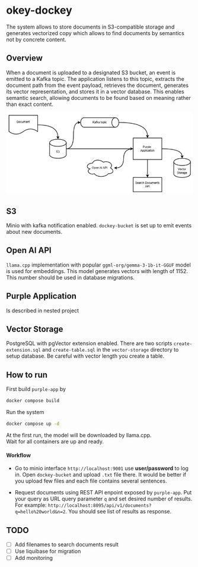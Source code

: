 # okey-dockey

The system allows to store documents in S3-compatible storage and generates vectorized copy which allows to find documents by semantics not by concrete content.

## Overview
When a document is uploaded to a designated S3 bucket, an event is emitted to a Kafka topic. The application listens to this topic, extracts the document path from the event payload, retrieves the document, generates its vector representation, and stores it in a vector database. This enables semantic search, allowing documents to be found based on meaning rather than exact content.

![architecture](./docs/architecture.png)

## S3
Minio with kafka notification enabled. `dockey-bucket` is set up to emit events about new documents.

## Open AI API
`llama.cpp` implementation with popular `ggml-org/gemma-3-1b-it-GGUF` model is used for embeddings. This model generates vectors with length of 1152. This number should be used in database migrations.

## Purple Application 
Is described in nested project

## Vector Storage
PostgreSQL with pgVector extension enabled. There are two scripts `create-extension.sql` and `create-table.sql` in the `vector-storage` directory to setup database. Be careful with vector length you create a table.

## How to run
First build `purple-app` by 
```sh
docker compose build
```
Run the system
```sh
docker compose up -d
```
At the first run, the model will be downloaded by llama.cpp.  
Wait for all containers are up and ready.

#### Workflow
- Go to minio interface `http://localhost:9001` use **user/password** to log in. Open `dockey-bucket` and upload `.txt` file there. It would be better if you upload few files and each file contains several sentences.

- Request documents using REST API enpoint exposed by `purple-app`. Put your query as URL query parameter `q` and set desired number of results. For example: `http://localhost:8095/api/v1/documents?q=hello%20world&n=2`. You should see list of results as response.


## TODO
- [ ] Add filenames to search documents result
- [ ] Use liquibase for migration
- [ ] Add monitoring
